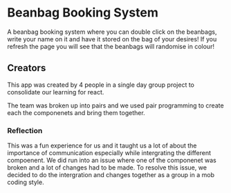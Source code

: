 # Beanbag Booking System 

A beanbag booking system where you can double click on the beanbags, write your name on it and have it stored on the bag of your desires! If you refresh the page you will see that the beanbags will randomise in colour!

## Creators
This app was created by 4 people in a single day group project to consolidate our learning for react. 

The team was broken up into pairs and we used pair programming to create each the componenets and bring them together. 

### Reflection 

This was a fun experience for us and it taught us a lot of about the importance of communication especially while intergrating the different compoenent. We did run into an issue where one of the componenet was broken and a lot of changes had to be made. To resolve this issue, we decided to do the intergration and changes together as a group in a mob coding style. 
